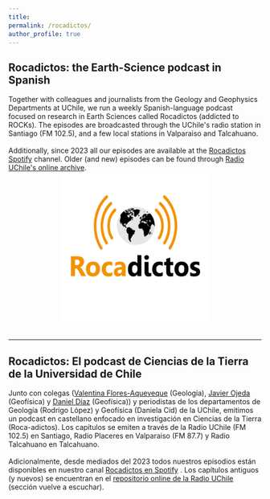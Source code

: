 ```yaml
---
title:
permalink: /rocadictos/
author_profile: true
---
```


<h2><b>Rocadictos: the Earth-Science podcast in Spanish</b></h2> 
Together with colleagues and journalists from the Geology and Geophysics Departments at UChile, we run a weekly Spanish-language podcast focused on research in Earth Sciences called Rocadictos (addicted to ROCKs). The episodes are broadcasted through the UChile's radio station in Santiago (FM 102.5), and a few local stations in Valparaiso and Talcahuano.
<br>
<br>
Additionally, since 2023 all our episodes are available at the <a href="https://open.spotify.com/show/2sBQXYgHAdaaCHHTiFep1s?si=16888a5c05584eb4">Rocadictos Spotify</a> channel. Older (and new) episodes can be found through <a href="https://radio.uchile.cl/programas/a/rocadictos/">Radio UChile's online archive</a>.

<center><img style="float: center;" src="/images/rocadictos.png" alt="Rocadictos" height="300"></center><br>
  
---
<h2><b>Rocadictos: El podcast de Ciencias de la Tierra de la Universidad de Chile</b></h2> 
Junto con colegas (<a href="https://www.researchgate.net/profile/Valentina-Aqueveque">Valentina Flores-Aqueveque</a> (Geología), <a href="http://dgf.uchile.cl/~jojeda/">Javier Ojeda</a> (Geofísica) y <a href="https://www.researchgate.net/profile/Daniel-Diaz-11">Daniel Díaz</a> (Geofísica)) y periodistas de los departamentos de Geología (Rodrigo López) y Geofísica (Daniela Cid) de la UChile, emitimos un podcast en castellano enfocado en investigación en Ciencias de la Tierra (Roca-adictos). Los capítulos se emiten a través de la Radio UChile (FM 102.5) en Santiago, Radio Placeres en Valparaiso (FM 87.7) y Radio Talcahuano en Talcahuano.
<br> 
<br>
Adicionalmente, desde mediados del 2023 todos nuestros episodios están disponibles en nuestro canal <a href="https://open.spotify.com/show/2sBQXYgHAdaaCHHTiFep1s?si=16888a5c05584eb4">Rocadictos en Spotify</a> . Los capítulos antiguos (y nuevos) se encuentran en el <a href="https://radio.uchile.cl/programas/a/rocadictos/">repositorio online de la Radio UChile</a> (sección vuelve a escuchar).
